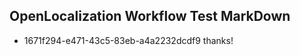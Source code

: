 ## OpenLocalization Workflow Test MarkDown
* 1671f294-e471-43c5-83eb-a4a2232dcdf9 thanks!

<!--HONumber=Aug16_HO1-->


